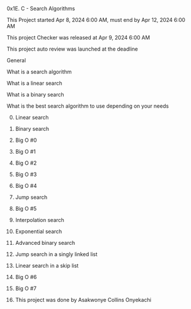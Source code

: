 0x1E. C - Search Algorithms

This Project started Apr 8, 2024 6:00 AM, must end by Apr 12, 2024 6:00 AM

This project Checker was released at Apr 9, 2024 6:00 AM

This project auto review was launched at the deadline

General

What is a search algorithm

What is a linear search

What is a binary search

What is the best search algorithm to use depending on your needs

0. Linear search

1. Binary search

2. Big O #0

3. Big O #1

4. Big O #2

5. Big O #3

6. Big O #4

7. Jump search

8. Big O #5

9. Interpolation search

10. Exponential search

11. Advanced binary search

12. Jump search in a singly linked list

13. Linear search in a skip list

14. Big O #6

15. Big O #7

16. This project was done by Asakwonye Collins Onyekachi
